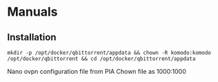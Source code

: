 # Manuals
## Installation
```
mkdir -p /opt/docker/qbittorrent/appdata && chown -R komodo:komodo /opt/docker/qbittorrent && cd /opt/docker/qbittorrent/appdata
```
Nano ovpn configuration file from PIA
Chown file as 1000:1000
